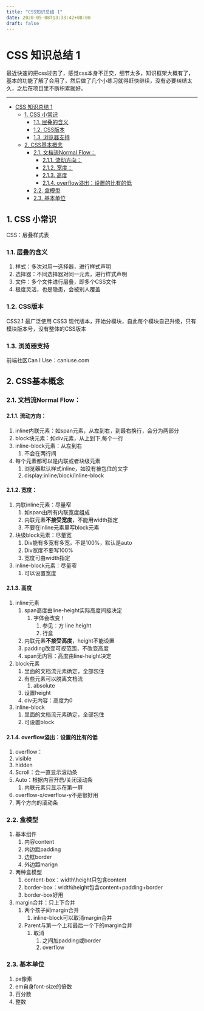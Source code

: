 ```yaml
---
title: "CSS知识总结 1"
date: 2020-05-08T13:33:42+08:00
draft: false
---
```


# CSS 知识总结 1

最近快速的把css过去了，感觉css本身不正交，细节太多，知识框架大概有了，基本的功能了解了会用了，然后做了几个小练习就得赶快继续，没有必要纠结太久，之后在项目里不断积累就好。

---
<!-- TOC -->

- [CSS 知识总结 1](#css-%e7%9f%a5%e8%af%86%e6%80%bb%e7%bb%93-1)
  - [1. CSS 小常识](#1-css-%e5%b0%8f%e5%b8%b8%e8%af%86)
    - [1.1. 层叠的含义](#11-%e5%b1%82%e5%8f%a0%e7%9a%84%e5%90%ab%e4%b9%89)
    - [1.2. CSS版本](#12-css%e7%89%88%e6%9c%ac)
    - [1.3. 浏览器支持](#13-%e6%b5%8f%e8%a7%88%e5%99%a8%e6%94%af%e6%8c%81)
  - [2. CSS基本概念](#2-css%e5%9f%ba%e6%9c%ac%e6%a6%82%e5%bf%b5)
    - [2.1. 文档流Normal Flow：](#21-%e6%96%87%e6%a1%a3%e6%b5%81normal-flow)
      - [2.1.1. 流动方向：](#211-%e6%b5%81%e5%8a%a8%e6%96%b9%e5%90%91)
      - [2.1.2. 宽度：](#212-%e5%ae%bd%e5%ba%a6)
      - [2.1.3. 高度](#213-%e9%ab%98%e5%ba%a6)
      - [2.1.4. overflow溢出：设置的比有的低](#214-overflow%e6%ba%a2%e5%87%ba%e8%ae%be%e7%bd%ae%e7%9a%84%e6%af%94%e6%9c%89%e7%9a%84%e4%bd%8e)
    - [2.2. 盒模型](#22-%e7%9b%92%e6%a8%a1%e5%9e%8b)
    - [2.3. 基本单位](#23-%e5%9f%ba%e6%9c%ac%e5%8d%95%e4%bd%8d)

<!-- /TOC -->
## 1. CSS 小常识
CSS：层叠样式表
### 1.1. 层叠的含义
  1. 样式：多次对用一选择器，进行样式声明
  2. 选择器：不同选择器对同一元素，进行样式声明
  3. 文件：多个文件进行层叠，即多个CSS文件
  4. 极度灵活，也是隐患，会被别人覆盖

### 1.2. CSS版本
CSS2.1 最广泛使用
CSS3 现代版本，开始分模块，自此每个模块自己升级，只有模块版本号，没有整体的CSS版本

### 1.3. 浏览器支持

前端社区Can I Use：caniuse.com

## 2. CSS基本概念

### 2.1. 文档流Normal Flow：

#### 2.1.1. 流动方向：
 1. inline内联元素：如span元素，从左到右，到最右换行，会分为两部分
 2. block块元素：如div元素，从上到下,每个一行
 3. inline-block元素：从左到右
     1. 不会在两行间
 4. 每个元素都可以是内联或者块级元素
     1. 浏览器默认样式inline，如没有被包住的文字
     2. display:inline/block/inline-block
#### 2.1.2. 宽度：
 1. 内联inline元素：尽量窄
     1. 如span由所有内联宽度组成
     2. 内联元素**不接受宽度**，不能用width指定
     3. 不要在inline元素里写block元素
 2. 块级block元素：尽量宽
     1. Div能有多宽有多宽，不是100%，默认是auto
     2. Div宽度不要写100%
     3. 宽度可由width指定
 3. inline-block元素：尽量窄
     1. 可以设置宽度
#### 2.1.3. 高度
 1. inline元素
     1. span高度由line-height实际高度间接决定
         1. 字体会改变！
             1. 参见：方 line height
             2. 行盒
     2. 内联元素**不接受高度**，height不能设置
     3. padding改变可视范围，不改变高度
     4. span无内容：高度由line-height决定
 2. block元素
     1. 里面的文档流元素确定，全部包住
     2. 有些元素可以脱离文档流
         1. absolute
     3. 设置height
     4. div无内容：高度为0
 3. inline-block
     1. 里面的文档流元素确定，全部包住
     2. 可设置block
#### 2.1.4. overflow溢出：设置的比有的低

1. overflow：
  1. visible
  2. hidden
  3. Scroll：会一直显示滚动条
  4. Auto：根据内容开启/关闭滚动条
      1. 内联元素只显示在第一屏
2. overflow-x/overflow-y不是很好用
  1. 两个方向的滚动条
### 2.2. 盒模型
1. 基本组件
    1. 内容content
    2. 内边距padding
    3. 边框border
    4. 外边距marign
2. 两种盒模型
    1. content-box：width\height只包含content
    2. border-box：width\height包含content+padding+border
    3. border-box好用
3. margin合并：只上下合并
    1. 两个孩子间margin合并
        1. inline-block可以取消margin合并
    2. Parent与第一个上和最后一个下的margin合并
        1. 取消
            1. 之间加padding或border
            2. overflow

### 2.3. 基本单位
1. px像素
2. em自身font-size的倍数
3. 百分数
4. 整数


